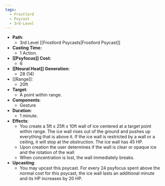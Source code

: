 ```yaml
---
tags:
  - Frostlord
  - Psycast
  - 3rd-Level
---
```

- **Path**:
	- 3rd Level [[Frostlord Psycasts|Frostlord Psycast]]
- **Casting Time:**
	- 1 Action.
- **[[Psyfocus]] Cost:**
	- 6
- **[[Neural Heat]] Generation:**
	- 28 (14)
- [[Range]]:
	- 20ft
- **Target**:
	- A point within range.
- **Components**:
	- Gesture
- **Duration**:
	- 1 minute.
- **Effects**:
	- You create a 5ft x 25ft x 10ft wall of ice centered at a target point within range. The ice wall rises out of the ground and pushes up everything that is above it. If the ice wall  is restricted by a wall or a ceiling, it will stop at the obstruction. The ice wall has 45 HP.
	- Upon creation the user determines if the wall is clear or opaque ice and the rotation of the wall
	- When concentration is lost, the wall immediately breaks.
- **Upcasting**:
	- You may upcast this psycast. For every 24 psyfocus spent above the normal cost for this psycast, the ice wall lasts an additional minute and its HP increases by 20 HP.
